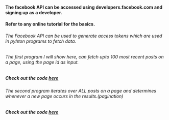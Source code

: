 #### The facebook API can be accessed using developers.facebook.com and signing up as a developer.
#### Refer to any online tutorial for the basics.
  ###### The Facebook API can be used to generate access tokens which are used in pyhton programs to fetch data. 
 ######  The first program I will show here, can fetch upto 100 most recent posts on a page, using the page id as input.
   ##### Check out the code [here](https://github.com/pooja7b/simplePythonPrograms/blob/master/showPagePosts.py)
   ###### The second program iterates over ALL posts on a page and determines whenever a new page occurs in the results.(pagination) 
   ##### Check out the code [here](https://github.com/pooja7b/simplePythonPrograms/blob/master/fbPagination.py)
